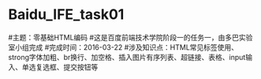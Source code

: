 # Baidu_IFE_task01
#主题：零基础HTML编码
#这是百度前端技术学院阶段一的任务一，由多巴实验室小组完成
#完成时间：2016-03-22
#涉及知识点：HTML常见标签使用、strong字体加粗、br换行、加空格、插入图片有序列表、超链接、表格、input输入、单选复选框、提交按钮等
